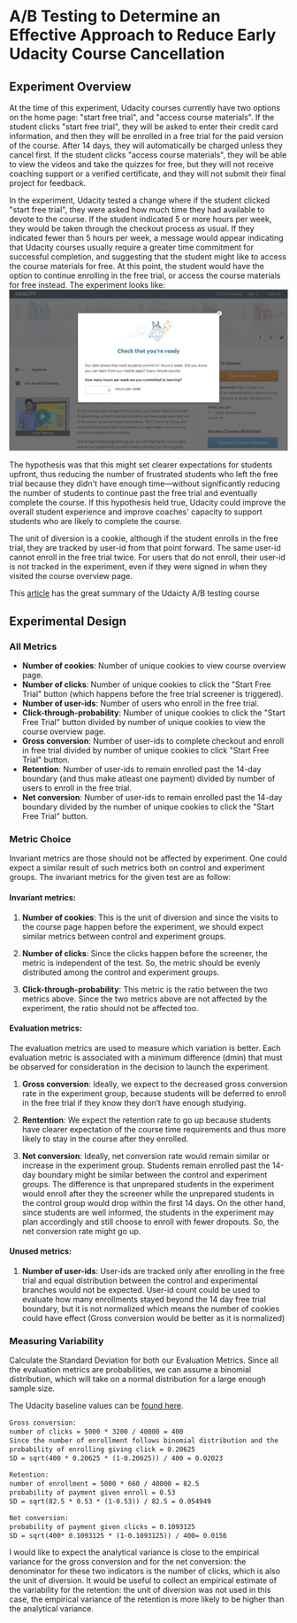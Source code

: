 A/B Testing to Determine an Effective Approach to Reduce Early Udacity Course Cancellation
==========================================================================================

Experiment Overview
----------------------

At the time of this experiment, Udacity courses currently have two options on the home page: "start free trial", and "access course materials". If the student clicks "start free trial", they will be asked to enter their credit card information, and then they will be enrolled in a free trial for the paid version of the course. After 14 days, they will automatically be charged unless they cancel first. If the student clicks "access course materials", they will be able to view the videos and take the quizzes for free, but they will not receive coaching support or a verified certificate, and they will not submit their final project for feedback.

In the experiment, Udacity tested a change where if the student clicked "start free trial", they were asked how much time they had available to devote to the course. If the student indicated 5 or more hours per week, they would be taken through the checkout process as usual. If they indicated fewer than 5 hours per week, a message would appear indicating that Udacity courses usually require a greater time commitment for successful completion, and suggesting that the student might like to access the course materials for free. At this point, the student would have the option to continue enrolling in the free trial, or access the course materials for free instead. The experiment looks like: ![Experiment Screenshot](exp_screenshot.png)

The hypothesis was that this might set clearer expectations for students upfront, thus reducing the number of frustrated students who left the free trial because they didn't have enough time—without significantly reducing the number of students to continue past the free trial and eventually complete the course. If this hypothesis held true, Udacity could improve the overall student experience and improve coaches' capacity to support students who are likely to complete the course.

The unit of diversion is a cookie, although if the student enrolls in the free trial, they are tracked by user-id from that point forward. The same user-id cannot enroll in the free trial twice. For users that do not enroll, their user-id is not tracked in the experiment, even if they were signed in when they visited the course overview page.

This [article](https://towardsdatascience.com/a-summary-of-udacity-a-b-testing-course-9ecc32dedbb1) has the great summary of the Udaicty A/B testing course

Experimental Design
-------------------

### All Metrics

* **Number of cookies**: Number of unique cookies to view course overview page.
* **Number of clicks**: Number of unique cookies to click the "Start Free Trial" button (which happens before the free trial screener is triggered).
* **Number of user-ids**: Number of users who enroll in the free trial.
* **Click-through-probability**: Number of unique cookies to click the "Start Free Trial" button divided by number of unique cookies to view the course overview page.
* **Gross conversion**: Number of user-ids to complete checkout and enroll in free trial divided by number of unique cookies to click "Start Free Trial" button.
* **Retention**: Number of user-ids to remain enrolled past the 14-day boundary (and thus make atleast one payment) divided by number of users to enroll in the free trial.
* **Net conversion**: Number of user-ids to remain enrolled past the 14-day boundary divided by the number of unique cookies to click the "Start Free Trial" button.

### Metric Choice

Invariant metrics are those should not be affected by experiment. One could expect a similar result of such metrics both on control and experiment groups.
The invariant metrics for the given test are as follow:
#### Invariant metrics:
  1. **Number of cookies**: This is the unit of diversion and since the visits to the course page happen before the experiment, we should expect similar metrics between control and experiment groups.

  2. **Number of clicks**: Since the clicks happen before the screener, the metric is independent of the test. So, the metric should be evenly distributed among the control and experiment groups.

  3. **Click-through-probability**: This metric is the ratio between the two metrics above. Since the two metrics above are not affected by the experiment, the ratio should not be affected too.


#### Evaluation metrics:
The evaluation metrics are used to measure which variation is better. Each evaluation metric is associated with a minimum difference (dmin) that must be observed for consideration in the decision to launch the experiment.
  1. **Gross conversion**: Ideally, we expect to the decreased gross conversion rate in the experiment group, because students will be deferred to enroll in the free trial if they know they don’t have enough studying. 

  2. **Rentention**: We expect the retention rate to go up because students have clearer expectation of the course time requirements and thus more likely to stay in the course after they enrolled.

  3. **Net conversion**: Ideally, net conversion rate would remain similar or increase in the experiment group. Students remain enrolled past the 14-day boundary might be similar between the control and experiment groups. The difference is that unprepared students in the experiment would enroll after they the screener while the unprepared students in the control group would drop within the first 14 days. On the other hand, since students are well informed, the students in the experiment may plan accordingly and still choose to enroll with fewer dropouts. So, the net conversion rate might go up. 


#### Unused metrics:

  1. **Number of user-ids**: User-ids are tracked only after enrolling in the free trial and equal distribution between the control and experimental branches would not be expected. User-id count could be used to evaluate how many enrollments stayed beyond the 14 day free trial boundary, but it is not normalized which means the number of cookies could have effect (Gross conversion would be better as it is normalized)


### Measuring Variability

Calculate the Standard Deviation for both our Evaluation Metrics. Since all the evaluation metrics are probabilities, we can assume a binomial distribution, which will take on a normal distribution for a large enough sample size.

The Udacity baseline values can be [found here](https://docs.google.com/spreadsheets/d/1MYNUtC47Pg8hdoCjOXaHqF-thheGpUshrFA21BAJnNc/edit#gid=0).


```
Gross conversion: 
number of clicks = 5000 * 3200 / 40000 = 400 
Since the number of enrollment follows binomial distribution and the probability of enrolling giving click = 0.20625
SD = sqrt(400 * 0.20625 * (1-0.20625)) / 400 = 0.02023
```

```
Retention: 
number of enrollment = 5000 * 660 / 40000 = 82.5
probability of payment given enroll = 0.53
SD = sqrt(82.5 * 0.53 * (1-0.53)) / 82.5 = 0.054949
```

```
Net conversion:
probability of payment given clicks = 0.1093125
SD = sqrt(400* 0.1093125 * (1-0.1093125)) / 400= 0.0156
```

I would like to expect the analytical variance is close to the empirical variance for the gross conversion and for the net conversion: the denominator for these two indicators is the number of clicks, which is also the unit of diversion.
It would be useful to collect an empirical estimate of the variability for the retention: the unit of diversion was not used in this case, the empirical variance of the retention is more likely to be higher than the analytical variance.

